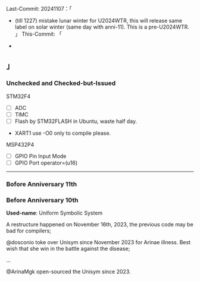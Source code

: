 Last-Commit: 20241107：「 
+ (till 1227) mistake lunar winter for U2024WTR, this will release same label on solar winter (same day with anni-11). This is a pre-U2024WTR.
」
This-Commit: 「
- 
」
---

### Unchecked and Checked-but-Issued

STM32F4
- [ ] ADC
- [ ] TIMC
- [ ] Flash by STM32FLASH in Ubuntu, waste half day.
- XART1 use -O0 only to compile please.

MSP432P4
- [ ] GPIO Pin  Input Mode
- [ ] GPIO Port operator=(u16)

---

### Bofore Anniversary 11th


### Before Anniversary 10th

**Used-name**: Uniform Symbolic System

A restructure happened on November 16th, 2023, the previous code may be bad for compilers;

@dosconio toke over Unisym since November 2023 for Arinae illness. Best wish that she win in the battle against the disease;

...

@ArinaMgk open-sourced the Unisym since 2023.